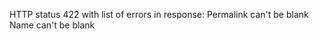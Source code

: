 HTTP status 422 with list of errors in response:
    <errors>
      <error>Permalink can't be blank</error>
      <error>Name can't be blank</error>
    </errors>